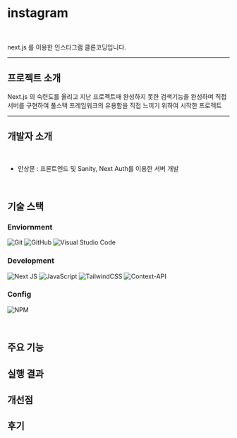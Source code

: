 # instagram
<br>

next.js 를 이용한 인스타그램 클론코딩입니다.

---

## 프로젝트 소개

Next.js 의 숙련도를 올리고 지난 프로젝트때 완성하지 못한 검색기능을 완성하며 직접 서버를 구현하여 풀스택 프레임워크의 유용함을 직접 느끼기 위하여 시작한 프로젝트

---
## 개발자 소개

<br>

* 안상문 : 프론트엔드 및 Sanity, Next Auth를 이용한 서버 개발
  
<br>

## 기술 스택

### Enviornment

![Git](https://img.shields.io/badge/git-%23F05033.svg?style=for-the-badge&logo=git&logoColor=white)
 ![GitHub](https://img.shields.io/badge/github-%23121011.svg?style=for-the-badge&logo=github&logoColor=white)
 ![Visual Studio Code](https://img.shields.io/badge/Visual%20Studio%20Code-0078d7.svg?style=for-the-badge&logo=visual-studio-code&logoColor=white)

### Development

![Next JS](https://img.shields.io/badge/Next-black?style=for-the-badge&logo=next.js&logoColor=white)
![JavaScript](https://img.shields.io/badge/javascript-%23323330.svg?style=for-the-badge&logo=javascript&logoColor=%23F7DF1E)
![TailwindCSS](https://img.shields.io/badge/tailwindcss-%2338B2AC.svg?style=for-the-badge&logo=tailwind-css&logoColor=white)
![Context-API](https://img.shields.io/badge/Context--Api-000000?style=for-the-badge&logo=react)


### Config

![NPM](https://img.shields.io/badge/NPM-%23CB3837.svg?style=for-the-badge&logo=npm&logoColor=white)

<br>

## 주요 기능


## 실행 결과


## 개선점


## 후기
 


